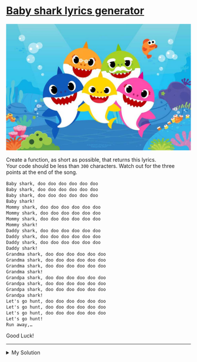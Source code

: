 # [Baby shark lyrics generator](https://www.codewars.com/kata/5d076515e102162ac0dc514e)

![baby shark](../images/baby_shark_lyrics_generator.jpg)

Create a function, as short as possible, that returns this lyrics.  
Your code should be less than `300` characters. Watch out for the three points at the end of the song.

    Baby shark, doo doo doo doo doo doo
    Baby shark, doo doo doo doo doo doo
    Baby shark, doo doo doo doo doo doo
    Baby shark!
    Mommy shark, doo doo doo doo doo doo
    Mommy shark, doo doo doo doo doo doo
    Mommy shark, doo doo doo doo doo doo
    Mommy shark!
    Daddy shark, doo doo doo doo doo doo
    Daddy shark, doo doo doo doo doo doo
    Daddy shark, doo doo doo doo doo doo
    Daddy shark!
    Grandma shark, doo doo doo doo doo doo
    Grandma shark, doo doo doo doo doo doo
    Grandma shark, doo doo doo doo doo doo
    Grandma shark!
    Grandpa shark, doo doo doo doo doo doo
    Grandpa shark, doo doo doo doo doo doo
    Grandpa shark, doo doo doo doo doo doo
    Grandpa shark!
    Let's go hunt, doo doo doo doo doo doo
    Let's go hunt, doo doo doo doo doo doo
    Let's go hunt, doo doo doo doo doo doo
    Let's go hunt!
    Run away,…

Good Luck!

---

<details><summary>My Solution</summary>

```js
function babySharkLyrics() {
  const g = name => `${name}, doo doo doo doo doo doo\n`.repeat(3) + `${name}!\n`
  return (
    g('Baby shark') +
    g('Mommy shark') +
    g('Daddy shark') +
    g('Grandma shark') +
    g('Grandpa shark') +
    g("Let's go hunt") +
    'Run away,…'
  )
}
```

</details>
